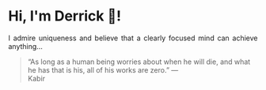 # Hi, I'm Derrick 👋!
<p align="justify">I admire uniqueness and believe that a clearly focused mind can achieve anything...</p> 
<!-- #quote-start -->
<blockquote>&ldquo;As long as a human being worries about when he will die, and what he has that is his, all of his works are zero.&rdquo; &mdash; <footer>Kabir</footer></blockquote>
<!-- #quote-end -->
